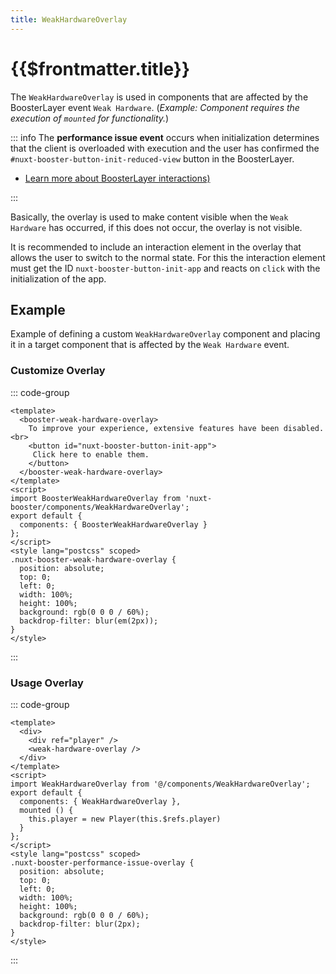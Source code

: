 ```yaml
---
title: WeakHardwareOverlay
---
```


# {{$frontmatter.title}}

The `WeakHardwareOverlay` is used in components that are affected by the BoosterLayer event `Weak Hardware`. (*Example: Component requires the execution of `mounted` for functionality.*)

::: info
The **performance issue event** occurs when initialization determines that the client is overloaded with execution and the user has confirmed the `#nuxt-booster-button-init-reduced-view` button in the BoosterLayer.

- [Learn more about BoosterLayer interactions)](/components/booster-layer#buttons)

:::

Basically, the overlay is used to make content visible when the `Weak Hardware` has occurred, if this does not occur, the overlay is not visible.

It is recommended to include an interaction element in the overlay that allows the user to switch to the normal state. For this the interaction element must get the ID `nuxt-booster-button-init-app` and reacts on `click` with the initialization of the app.

## Example

Example of defining a custom `WeakHardwareOverlay` component and placing it in a target component that is affected by the `Weak Hardware` event.

### Customize Overlay

::: code-group

````vue[@/components/WeakHardwareOverlay.vue]
<template>
  <booster-weak-hardware-overlay>
    To improve your experience, extensive features have been disabled.<br>
    <button id="nuxt-booster-button-init-app">
     Click here to enable them.
    </button>
  </booster-weak-hardware-overlay>
</template>
<script>
import BoosterWeakHardwareOverlay from 'nuxt-booster/components/WeakHardwareOverlay';
export default {
  components: { BoosterWeakHardwareOverlay }
};
</script>
<style lang="postcss" scoped>
.nuxt-booster-weak-hardware-overlay {
  position: absolute;
  top: 0;
  left: 0;
  width: 100%;
  height: 100%;
  background: rgb(0 0 0 / 60%);
  backdrop-filter: blur(em(2px));
}
</style>
````

:::

### Usage Overlay

::: code-group

````vue[@/components/Player.vue]
<template>
  <div>
    <div ref="player" />
    <weak-hardware-overlay />
  </div>
</template>
<script>
import WeakHardwareOverlay from '@/components/WeakHardwareOverlay';
export default {
  components: { WeakHardwareOverlay },
  mounted () {
    this.player = new Player(this.$refs.player)
  }
};
</script>
<style lang="postcss" scoped>
.nuxt-booster-performance-issue-overlay {
  position: absolute;
  top: 0;
  left: 0;
  width: 100%;
  height: 100%;
  background: rgb(0 0 0 / 60%);
  backdrop-filter: blur(2px);
}
</style>
````

:::
